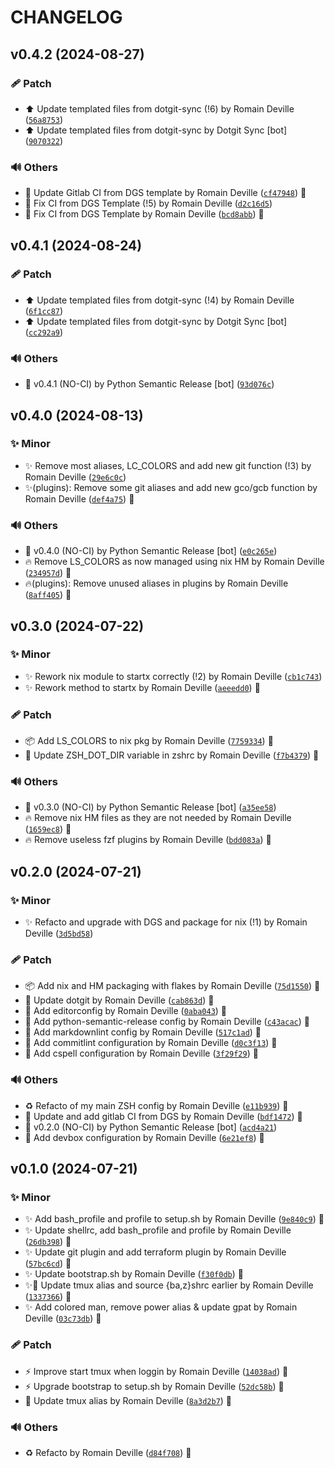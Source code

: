 <!-- markdownlint-disable-file -->
# CHANGELOG

## v0.4.2 (2024-08-27)

### 🩹 Patch

  * ⬆️ Update templated files from dotgit-sync (!6) by Romain Deville ([`56a8753`](https://framagit.org/rdeville-public/dotfiles/shell/-/commit/56a8753b3490f259931655aae2959a8c0a19628d))
  * ⬆️ Update templated files from dotgit-sync by Dotgit Sync [bot] ([`9070322`](https://framagit.org/rdeville-public/dotfiles/shell/-/commit/90703225038d1ec7446cf970fbddc85482163204))

### 🔊 Others

  * 👷 Update Gitlab CI from DGS template by Romain Deville ([`cf47948`](https://framagit.org/rdeville-public/dotfiles/shell/-/commit/cf47948324a265f66aa52d75d457c69e68c6e8ad)) 🔏
  * 💚 Fix CI from DGS Template (!5) by Romain Deville ([`d2c16d5`](https://framagit.org/rdeville-public/dotfiles/shell/-/commit/d2c16d5d5577e408f51dee7fa576b615539a2c49))
  * 💚 Fix CI from DGS Template by Romain Deville ([`bcd8abb`](https://framagit.org/rdeville-public/dotfiles/shell/-/commit/bcd8abbcba43e8e86d89d048ebdd1c6dcfcbfbe0)) 🔏

## v0.4.1 (2024-08-24)

### 🩹 Patch

  * ⬆️ Update templated files from dotgit-sync (!4) by Romain Deville ([`6f1cc87`](https://framagit.org/rdeville-public/dotfiles/shell/-/commit/6f1cc8763205ad4a2d681f8534aeb3ba0bb91bb9))
  * ⬆️ Update templated files from dotgit-sync by Dotgit Sync [bot] ([`cc292a9`](https://framagit.org/rdeville-public/dotfiles/shell/-/commit/cc292a9c8c832bcb7a39977b267da2bc59a30596))

### 🔊 Others

  * 🔖 v0.4.1 (NO-CI) by Python Semantic Release [bot] ([`93d076c`](https://framagit.org/rdeville-public/dotfiles/shell/-/commit/93d076ccddeb0ce6b4099b236769d550c0fb2609))

## v0.4.0 (2024-08-13)

### ✨ Minor

  * ✨ Remove most aliases, LC_COLORS and add new git function (!3) by Romain Deville ([`29e6c0c`](https://framagit.org/rdeville-public/dotfiles/shell/-/commit/29e6c0c2fdc0eeb5d07b25e808e821cba8a87c9e))
  * ✨(plugins): Remove some git aliases and add new gco/gcb function by Romain Deville ([`def4a75`](https://framagit.org/rdeville-public/dotfiles/shell/-/commit/def4a75e424b298ee4e70d3c2368182aa245b498)) 🔏

### 🔊 Others

  * 🔖 v0.4.0 (NO-CI) by Python Semantic Release [bot] ([`e0c265e`](https://framagit.org/rdeville-public/dotfiles/shell/-/commit/e0c265ef91855afa9144230ef9871f00d19d171e))
  * 🔥 Remove LS_COLORS as now managed using nix HM by Romain Deville ([`234957d`](https://framagit.org/rdeville-public/dotfiles/shell/-/commit/234957dee51a1294a944d81d8f989d703d630fa4)) 🔏
  * 🔥(plugins): Remove unused aliases in plugins by Romain Deville ([`8aff405`](https://framagit.org/rdeville-public/dotfiles/shell/-/commit/8aff4055ff1f10c3e78d3257f6cfb006eedad819)) 🔏

## v0.3.0 (2024-07-22)

### ✨ Minor

  * ✨ Rework nix module to startx correctly (!2) by Romain Deville ([`cb1c743`](https://framagit.org/rdeville-public/dotfiles/shell/-/commit/cb1c74362b41e79e7fbea407e1c6fc0e09ce8049))
  * ✨ Rework method to startx by Romain Deville ([`aeeedd0`](https://framagit.org/rdeville-public/dotfiles/shell/-/commit/aeeedd0f5ae7205263938cc75dd2b72a9de75750)) 🔏

### 🩹 Patch

  * 📦️ Add LS_COLORS to nix pkg by Romain Deville ([`7759334`](https://framagit.org/rdeville-public/dotfiles/shell/-/commit/77593346fbe72d3d56fa13892aaece94cd9719a9)) 🔏
  * 🔧 Update ZSH_DOT_DIR variable in zshrc by Romain Deville ([`f7b4379`](https://framagit.org/rdeville-public/dotfiles/shell/-/commit/f7b437988782fa9acef52ed1e565ebd3d2b2baa0)) 🔏

### 🔊 Others

  * 🔖 v0.3.0 (NO-CI) by Python Semantic Release [bot] ([`a35ee58`](https://framagit.org/rdeville-public/dotfiles/shell/-/commit/a35ee588c2c182f1d47b3c9877110ff02a2e7df2))
  * 🔥 Remove nix HM files as they are not needed by Romain Deville ([`1659ec8`](https://framagit.org/rdeville-public/dotfiles/shell/-/commit/1659ec86c0f042e7eeaa106ba835da9b4745e672)) 🔏
  * 🔥 Remove useless fzf plugins by Romain Deville ([`bdd083a`](https://framagit.org/rdeville-public/dotfiles/shell/-/commit/bdd083a1d64c831d1200e067a21b70bd8e8f102c)) 🔏

## v0.2.0 (2024-07-21)

### ✨ Minor

  * ✨ Refacto and upgrade with DGS and package for nix (!1) by Romain Deville ([`3d5bd58`](https://framagit.org/rdeville-public/dotfiles/shell/-/commit/3d5bd583f3fdde26d3c9fe5f81cd75bd85010ae8))

### 🩹 Patch

  * 📦️ Add nix and HM packaging with flakes by Romain Deville ([`75d1550`](https://framagit.org/rdeville-public/dotfiles/shell/-/commit/75d1550291639b63f19bafd55921a0e62fb4aff9)) 🔏
  * 🔧 Update dotgit by Romain Deville ([`cab863d`](https://framagit.org/rdeville-public/dotfiles/shell/-/commit/cab863d54711ba1713d48859a4a074935a0a4b49)) 🔏
  * 🔧 Add editorconfig by Romain Deville ([`0aba043`](https://framagit.org/rdeville-public/dotfiles/shell/-/commit/0aba043ade410f18181fd8c6b2a81ad8f78b97a1)) 🔏
  * 🔧 Add python-semantic-release config by Romain Deville ([`c43acac`](https://framagit.org/rdeville-public/dotfiles/shell/-/commit/c43acace805dbb486278d2d53d70bbf06767cf9a)) 🔏
  * 🔧 Add markdownlint config by Romain Deville ([`517c1ad`](https://framagit.org/rdeville-public/dotfiles/shell/-/commit/517c1ad2ae4744d391ca1d8d6e882cb6928aa427)) 🔏
  * 🔧 Add commitlint configuration by Romain Deville ([`d0c3f13`](https://framagit.org/rdeville-public/dotfiles/shell/-/commit/d0c3f134614d8b26e49713e14f72d220bfb68a20)) 🔏
  * 🔧 Add cspell configuration by Romain Deville ([`3f29f29`](https://framagit.org/rdeville-public/dotfiles/shell/-/commit/3f29f29c838331c686d7fc74f2262a932cacdcc8)) 🔏

### 🔊 Others

  * ♻️ Refacto of my main ZSH config by Romain Deville ([`e11b939`](https://framagit.org/rdeville-public/dotfiles/shell/-/commit/e11b939ccd639e0e1ef319d683ec42b8d4ad77b9)) 🔏
  * 👷 Update and add gitlab CI from DGS by Romain Deville ([`bdf1472`](https://framagit.org/rdeville-public/dotfiles/shell/-/commit/bdf14726069fbf6f73acd9e794308a569117d944)) 🔏
  * 🔖 v0.2.0 (NO-CI) by Python Semantic Release [bot] ([`acd4a21`](https://framagit.org/rdeville-public/dotfiles/shell/-/commit/acd4a217dc90aa62efe761a1525865fd02a7eb69))
  * 🔨 Add devbox configuration by Romain Deville ([`6e21ef8`](https://framagit.org/rdeville-public/dotfiles/shell/-/commit/6e21ef80fe4507f67b5a76470627fcecd426a870)) 🔏

## v0.1.0 (2024-07-21)

### ✨ Minor

  * ✨ Add bash_profile and profile to setup.sh by Romain Deville ([`9e840c9`](https://framagit.org/rdeville-public/dotfiles/shell/-/commit/9e840c96b9a559d03e7d0ac594783a69182629a2)) 🔏
  * ✨ Update shellrc, add bash_profile and profile by Romain Deville ([`26db398`](https://framagit.org/rdeville-public/dotfiles/shell/-/commit/26db398481feceec222252d574cefee1d8e61932)) 🔏
  * ✨ Update git plugin and add terraform plugin by Romain Deville ([`57bc6cd`](https://framagit.org/rdeville-public/dotfiles/shell/-/commit/57bc6cd13b9af634615b49a73832dc21e270ee7b)) 🔏
  * ✨ Update bootstrap.sh by Romain Deville ([`f30f0db`](https://framagit.org/rdeville-public/dotfiles/shell/-/commit/f30f0db5f6ccc95a37984115d7f63f878f4702ad)) 🔏
  * ✨🐛 Update tmux alias and source {ba,z}shrc earlier by Romain Deville ([`1337366`](https://framagit.org/rdeville-public/dotfiles/shell/-/commit/1337366fbadf85e47e5eeb30c6c3ef406fbb8ae7)) 🔏
  * ✨ Add colored man, remove power alias &amp; update gpat by Romain Deville ([`03c73db`](https://framagit.org/rdeville-public/dotfiles/shell/-/commit/03c73dbc37ae2de985ed5f9abe0e3a92f712150a)) 🔏

### 🩹 Patch

  * ⚡️ Improve start tmux when loggin by Romain Deville ([`14038ad`](https://framagit.org/rdeville-public/dotfiles/shell/-/commit/14038ad11e58a46eca96f94dc87ba979bbbb0727)) 🔏
  * ⚡️ Upgrade bootstrap to setup.sh by Romain Deville ([`52dc58b`](https://framagit.org/rdeville-public/dotfiles/shell/-/commit/52dc58b815429000d5cd0e09713e3eb6704bd1a3)) 🔏
  * 🔧 Update tmux alias by Romain Deville ([`8a3d2b7`](https://framagit.org/rdeville-public/dotfiles/shell/-/commit/8a3d2b739b6f9caa51d0158acbf9624e8a0463b0)) 🔏

### 🔊 Others

  * ♻️ Refacto by Romain Deville ([`d84f708`](https://framagit.org/rdeville-public/dotfiles/shell/-/commit/d84f7082c5b4129cfe91bd67a0c5d9c00683bedc)) 🔏
